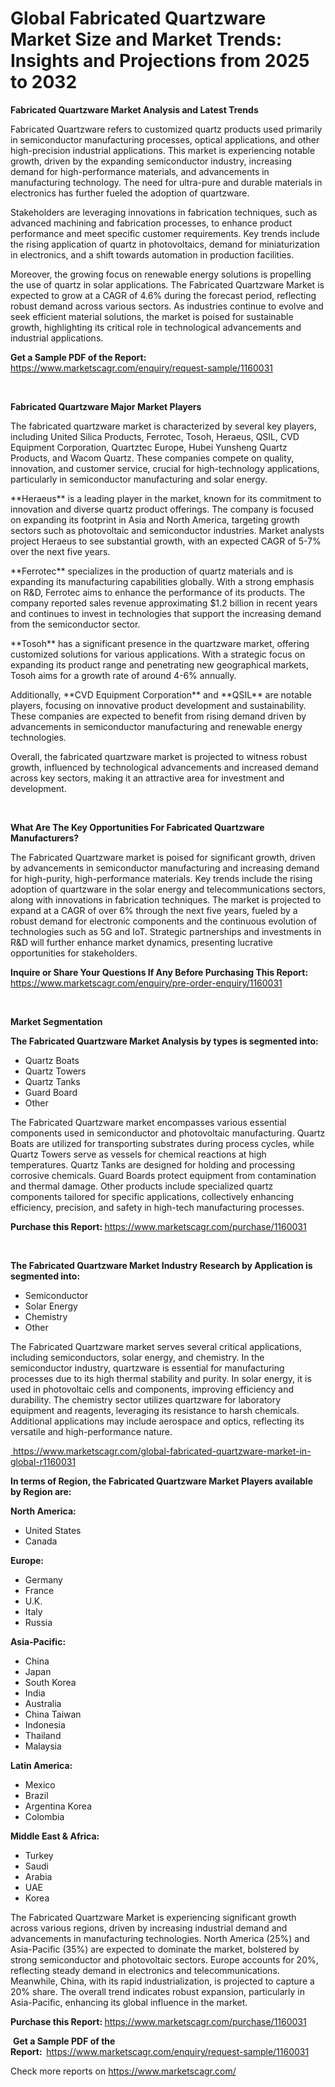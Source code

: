 <p><h1>Global Fabricated Quartzware Market Size and Market Trends: Insights and Projections from 2025 to 2032</h1></p><p><strong>Fabricated Quartzware Market Analysis and Latest Trends</strong></p>
<p><p>Fabricated Quartzware refers to customized quartz products used primarily in semiconductor manufacturing processes, optical applications, and other high-precision industrial applications. This market is experiencing notable growth, driven by the expanding semiconductor industry, increasing demand for high-performance materials, and advancements in manufacturing technology. The need for ultra-pure and durable materials in electronics has further fueled the adoption of quartzware.</p><p>Stakeholders are leveraging innovations in fabrication techniques, such as advanced machining and fabrication processes, to enhance product performance and meet specific customer requirements. Key trends include the rising application of quartz in photovoltaics, demand for miniaturization in electronics, and a shift towards automation in production facilities. </p><p>Moreover, the growing focus on renewable energy solutions is propelling the use of quartz in solar applications. The Fabricated Quartzware Market is expected to grow at a CAGR of 4.6% during the forecast period, reflecting robust demand across various sectors. As industries continue to evolve and seek efficient material solutions, the market is poised for sustainable growth, highlighting its critical role in technological advancements and industrial applications.</p></p>
<p><strong>Get a Sample PDF of the Report:&nbsp;</strong> <a href="https://www.marketscagr.com/enquiry/request-sample/1160031?utm_campaign=1126&utm_medium=2&utm_source=Github&utm_content=ia&utm_term=22032025&utm_id=fabricated-quartzware">https://www.marketscagr.com/enquiry/request-sample/1160031</a></p>
<p>&nbsp;</p>
<p><strong>Fabricated Quartzware Major Market Players</strong></p>
<p><p>The fabricated quartzware market is characterized by several key players, including United Silica Products, Ferrotec, Tosoh, Heraeus, QSIL, CVD Equipment Corporation, Quartztec Europe, Hubei Yunsheng Quartz Products, and Wacom Quartz. These companies compete on quality, innovation, and customer service, crucial for high-technology applications, particularly in semiconductor manufacturing and solar energy.</p><p>**Heraeus** is a leading player in the market, known for its commitment to innovation and diverse quartz product offerings. The company is focused on expanding its footprint in Asia and North America, targeting growth sectors such as photovoltaic and semiconductor industries. Market analysts project Heraeus to see substantial growth, with an expected CAGR of 5-7% over the next five years.</p><p>**Ferrotec** specializes in the production of quartz materials and is expanding its manufacturing capabilities globally. With a strong emphasis on R&D, Ferrotec aims to enhance the performance of its products. The company reported sales revenue approximating $1.2 billion in recent years and continues to invest in technologies that support the increasing demand from the semiconductor sector.</p><p>**Tosoh** has a significant presence in the quartzware market, offering customized solutions for various applications. With a strategic focus on expanding its product range and penetrating new geographical markets, Tosoh aims for a growth rate of around 4-6% annually.</p><p>Additionally, **CVD Equipment Corporation** and **QSIL** are notable players, focusing on innovative product development and sustainability. These companies are expected to benefit from rising demand driven by advancements in semiconductor manufacturing and renewable energy technologies.</p><p>Overall, the fabricated quartzware market is projected to witness robust growth, influenced by technological advancements and increased demand across key sectors, making it an attractive area for investment and development.</p></p>
<p>&nbsp;</p>
<p><strong>What Are The Key Opportunities For Fabricated Quartzware Manufacturers?</strong></p>
<p><p>The Fabricated Quartzware market is poised for significant growth, driven by advancements in semiconductor manufacturing and increasing demand for high-purity, high-performance materials. Key trends include the rising adoption of quartzware in the solar energy and telecommunications sectors, along with innovations in fabrication techniques. The market is projected to expand at a CAGR of over 6% through the next five years, fueled by a robust demand for electronic components and the continuous evolution of technologies such as 5G and IoT. Strategic partnerships and investments in R&D will further enhance market dynamics, presenting lucrative opportunities for stakeholders.</p></p>
<p><strong>Inquire or Share Your Questions If Any Before Purchasing This Report:</strong> <a href="https://www.marketscagr.com/enquiry/pre-order-enquiry/1160031?utm_campaign=1126&utm_medium=2&utm_source=Github&utm_content=ia&utm_term=22032025&utm_id=fabricated-quartzware">https://www.marketscagr.com/enquiry/pre-order-enquiry/1160031</a></p>
<p>&nbsp;</p>
<p><strong>Market Segmentation</strong></p>
<p><strong>The Fabricated Quartzware Market Analysis by types is segmented into:</strong></p>
<p><ul><li>Quartz Boats</li><li>Quartz Towers</li><li>Quartz Tanks</li><li>Guard Board</li><li>Other</li></ul></p>
<p><p>The Fabricated Quartzware market encompasses various essential components used in semiconductor and photovoltaic manufacturing. Quartz Boats are utilized for transporting substrates during process cycles, while Quartz Towers serve as vessels for chemical reactions at high temperatures. Quartz Tanks are designed for holding and processing corrosive chemicals. Guard Boards protect equipment from contamination and thermal damage. Other products include specialized quartz components tailored for specific applications, collectively enhancing efficiency, precision, and safety in high-tech manufacturing processes.</p></p>
<p><strong>Purchase this Report:&nbsp;</strong><a href="https://www.marketscagr.com/purchase/1160031?utm_campaign=1126&utm_medium=2&utm_source=Github&utm_content=ia&utm_term=22032025&utm_id=fabricated-quartzware">https://www.marketscagr.com/purchase/1160031</a></p>
<p>&nbsp;</p>
<p><strong>The Fabricated Quartzware Market Industry Research by Application is segmented into:</strong></p>
<p><ul><li>Semiconductor</li><li>Solar Energy</li><li>Chemistry</li><li>Other</li></ul></p>
<p><p>The Fabricated Quartzware market serves several critical applications, including semiconductors, solar energy, and chemistry. In the semiconductor industry, quartzware is essential for manufacturing processes due to its high thermal stability and purity. In solar energy, it is used in photovoltaic cells and components, improving efficiency and durability. The chemistry sector utilizes quartzware for laboratory equipment and reagents, leveraging its resistance to harsh chemicals. Additional applications may include aerospace and optics, reflecting its versatile and high-performance nature.</p></p>
<p><a href="https://www.marketscagr.com/global-fabricated-quartzware-market-in-global-r1160031?utm_campaign=1126&utm_medium=2&utm_source=Github&utm_content=ia&utm_term=22032025&utm_id=fabricated-quartzware">&nbsp;https://www.marketscagr.com/global-fabricated-quartzware-market-in-global-r1160031</a></p>
<p><strong>In terms of Region, the Fabricated Quartzware Market Players available by Region are:</strong></p>
<p>
    <p> <strong> North America: </strong>
        <ul>
            <li>United States</li>
            <li>Canada</li>
        </ul>
        </p> 
    <p> <strong> Europe: </strong>
        <ul>
            <li>Germany</li>
            <li>France</li>
            <li>U.K.</li>
            <li>Italy</li>
            <li>Russia</li>
        </ul>
        </p> 
    <p> <strong> Asia-Pacific: </strong>
        <ul>
            <li>China</li>
            <li>Japan</li>
            <li>South Korea</li>
            <li>India</li>
            <li>Australia</li>
            <li>China Taiwan</li>
            <li>Indonesia</li>
            <li>Thailand</li>
            <li>Malaysia</li>
        </ul>
        </p> 
    <p> <strong> Latin America: </strong>
        <ul>
            <li>Mexico</li>
            <li>Brazil</li>
            <li>Argentina Korea</li>
            <li>Colombia</li>
        </ul>
        </p> 
    <p> <strong> Middle East & Africa: </strong>
        <ul>
            <li>Turkey</li>
            <li>Saudi</li>
            <li>Arabia</li>
            <li>UAE</li>
            <li>Korea</li>
        </ul>
    </p>
    </p>
<p><p>The Fabricated Quartzware Market is experiencing significant growth across various regions, driven by increasing industrial demand and advancements in manufacturing technologies. North America (25%) and Asia-Pacific (35%) are expected to dominate the market, bolstered by strong semiconductor and photovoltaic sectors. Europe accounts for 20%, reflecting steady demand in electronics and telecommunications. Meanwhile, China, with its rapid industrialization, is projected to capture a 20% share. The overall trend indicates robust expansion, particularly in Asia-Pacific, enhancing its global influence in the market.</p></p>
<p><strong>Purchase this Report: </strong><a href="https://www.marketscagr.com/purchase/1160031?utm_campaign=1126&utm_medium=2&utm_source=Github&utm_content=ia&utm_term=22032025&utm_id=fabricated-quartzware">https://www.marketscagr.com/purchase/1160031</a></p>
<p>&nbsp;<strong>Get a Sample PDF of the Report:&nbsp;&nbsp;</strong><a href="https://www.marketscagr.com/enquiry/request-sample/1160031?utm_campaign=1126&utm_medium=2&utm_source=Github&utm_content=ia&utm_term=22032025&utm_id=fabricated-quartzware">https://www.marketscagr.com/enquiry/request-sample/1160031</a></p>
<p><strong></strong></p>
<p>Check more reports on <a href="https://www.marketscagr.com/?utm_campaign=1126&utm_medium=2&utm_source=Github&utm_content=ia&utm_term=22032025&utm_id=fabricated-quartzware">https://www.marketscagr.com/</a></p>